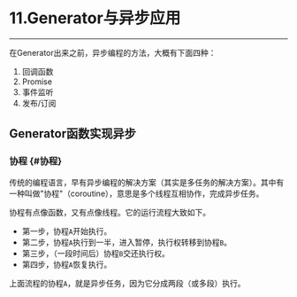 # 11.Generator与异步应用

---

在Generator出来之前，异步编程的方法，大概有下面四种：

1. 回调函数
2. Promise
3. 事件监听
4. 发布/订阅

## Generator函数实现异步

### 协程 {#协程}

传统的编程语言，早有异步编程的解决方案（其实是多任务的解决方案）。其中有一种叫做"协程"（coroutine），意思是多个线程互相协作，完成异步任务。

协程有点像函数，又有点像线程。它的运行流程大致如下。

* 第一步，协程`A`开始执行。
* 第二步，协程`A`执行到一半，进入暂停，执行权转移到协程`B`。
* 第三步，（一段时间后）协程`B`交还执行权。
* 第四步，协程`A`恢复执行。

上面流程的协程`A`，就是异步任务，因为它分成两段（或多段）执行。

